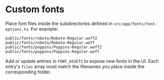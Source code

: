 # Custom fonts

Place font files inside the subdirectories defined in `src/app/fonts/font-options.ts`.
For example:

```
public/fonts/roboto/Roboto-Regular.woff2
public/fonts/roboto/Roboto-Regular.woff
public/fonts/poppins/Poppins-Regular.woff2
public/fonts/poppins/Poppins-Regular.woff
```

Add or update entries in `FONT_ASSETS` to expose new fonts in the UI. Each entry's `files`
array must match the filenames you place inside the corresponding folder.

